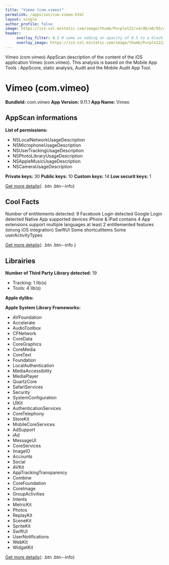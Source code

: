 ```yaml
---
title: "Vimeo (com.vimeo)"
permalink: /apps/ios/com.vimeo.html
layout: single
author_profile: false
image: https://is1-ssl.mzstatic.com/image/thumb/Purple122/v4/d8/a0/93/d8a0932f-be33-806f-6319-91eb0c227b7e/AppIcon-0-1x_U007emarketing-0-6-0-85-220.png/512x512bb.jpg
header: 
     overlay_filter: 0.5 # same as adding an opacity of 0.5 to a black background
     overlay_image: https://is1-ssl.mzstatic.com/image/thumb/Purple122/v4/d8/a0/93/d8a0932f-be33-806f-6319-91eb0c227b7e/AppIcon-0-1x_U007emarketing-0-6-0-85-220.png/512x512bb.jpg
---
```

Vimeo (com.vimeo) AppScan description of the content of the iOS application Vimeo (com.vimeo). This analysis is based on the Mobile App Tools : AppScore, static analysis, Audit and the Mobile Audit App Tool.

# Vimeo (com.vimeo)

**BundleId:** com.vimeo
**App Version:** 9.11.1
**App Name:** Vimeo


## AppScan informations 

**List of permissions:** 
- NSLocalNetworkUsageDescription
- NSMicrophoneUsageDescription
- NSUserTrackingUsageDescription
- NSPhotoLibraryUsageDescription
- NSAppleMusicUsageDescription
- NSCameraUsageDescription
  
  
**Private keys:** 30
**Public keys:** 10
**Custom keys:** 14
**Low securit keys:** 1
  
[Get more details](/pricing.html){: .btn .btn--info}

## Cool Facts

Number of entitlements detected: 9
Facebook Login detected
Google Login detected
Native App
supported devices iPhone & iPad
contains 4 App extensions
support multiple languages
at least 2 entitlemented features (strong iOS integration)
SwiftUI
Some shortcutItems 
Some userActivityTypes
  
[Get more details](/pricing.html){: .btn .btn--info }

## Librairies 
**Number of Third Party Library detected:** 19
- Tracking: 1 lib(s)
- Tools: 4 lib(s)


**Apple dylibs:**


**Apple System Library Frameworks:**
- AVFoundation
- Accelerate
- AudioToolbox
- CFNetwork
- CoreData
- CoreGraphics
- CoreMedia
- CoreText
- Foundation
- LocalAuthentication
- MediaAccessibility
- MediaPlayer
- QuartzCore
- SafariServices
- Security
- SystemConfiguration
- UIKit
- AuthenticationServices
- CoreTelephony
- StoreKit
- MobileCoreServices
- AdSupport
- iAd
- MessageUI
- CoreServices
- ImageIO
- Accounts
- Social
- AVKit
- AppTrackingTransparency
- Combine
- CoreFoundation
- CoreImage
- GroupActivities
- Intents
- MetricKit
- Photos
- ReplayKit
- SceneKit
- SpriteKit
- SwiftUI
- UserNotifications
- WebKit
- WidgetKit


  
[Get more details](/pricing.html){: .btn .btn--info}

